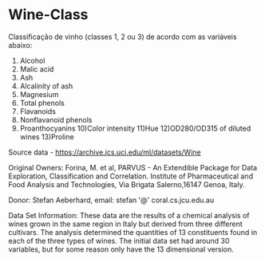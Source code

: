 # Wine-Class

Classificação de vinho (classes 1, 2 ou 3) de acordo com as variáveis abaixo:

1) Alcohol
2) Malic acid
3) Ash
4) Alcalinity of ash
5) Magnesium
6) Total phenols
7) Flavanoids
8) Nonflavanoid phenols
9) Proanthocyanins
10)Color intensity
11)Hue
12)OD280/OD315 of diluted wines
13)Proline

Source data - https://archive.ics.uci.edu/ml/datasets/Wine

Original Owners: Forina, M. et al, PARVUS - An Extendible Package for Data Exploration, Classification and Correlation. Institute of Pharmaceutical and Food Analysis and Technologies, Via Brigata Salerno,16147 Genoa, Italy.

Donor: Stefan Aeberhard, email: stefan '@' coral.cs.jcu.edu.au

Data Set Information: These data are the results of a chemical analysis of wines grown in the same region in Italy but derived from three different cultivars. The analysis determined the quantities of 13 constituents found in each of the three types of wines. The initial data set had around 30 variables, but for some reason only have the 13 dimensional version.
